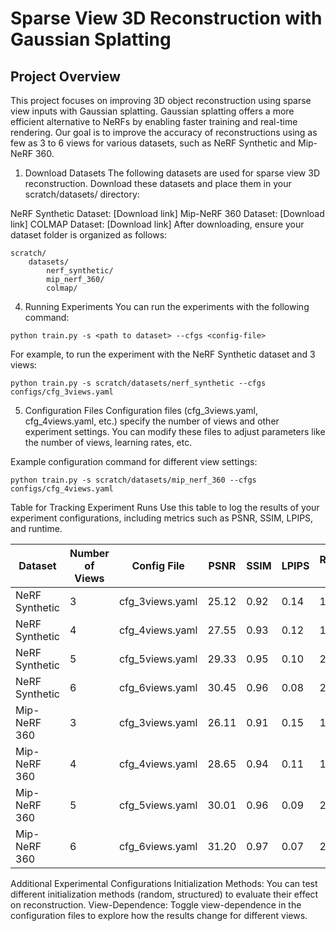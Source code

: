 # Sparse View 3D Reconstruction with Gaussian Splatting

## Project Overview

This project focuses on improving 3D object reconstruction using sparse view inputs with Gaussian splatting. Gaussian splatting offers a more efficient alternative to NeRFs by enabling faster training and real-time rendering. Our goal is to improve the accuracy of reconstructions using as few as 3 to 6 views for various datasets, such as NeRF Synthetic and Mip-NeRF 360.

1. Download Datasets
The following datasets are used for sparse view 3D reconstruction. Download these datasets and place them in your scratch/datasets/ directory:

NeRF Synthetic Dataset: [Download link]
Mip-NeRF 360 Dataset: [Download link]
COLMAP Dataset: [Download link]
After downloading, ensure your dataset folder is organized as follows:

```
scratch/
    datasets/
        nerf_synthetic/
        mip_nerf_360/
        colmap/
```


4. Running Experiments
You can run the experiments with the following command:
```
python train.py -s <path to dataset> --cfgs <config-file>
```
For example, to run the experiment with the NeRF Synthetic dataset and 3 views:

```
python train.py -s scratch/datasets/nerf_synthetic --cfgs configs/cfg_3views.yaml
```
5. Configuration Files
Configuration files (cfg_3views.yaml, cfg_4views.yaml, etc.) specify the number of views and other experiment settings. You can modify these files to adjust parameters like the number of views, learning rates, etc.

Example configuration command for different view settings:
```
python train.py -s scratch/datasets/mip_nerf_360 --cfgs configs/cfg_4views.yaml
```
Table for Tracking Experiment Runs
Use this table to log the results of your experiment configurations, including metrics such as PSNR, SSIM, LPIPS, and runtime.



| Dataset         | Number of Views | Config File        | PSNR  | SSIM  | LPIPS | Runtime (s) |
|-----------------|-----------------|--------------------|-------|-------|-------|-------------|
| NeRF Synthetic  | 3               | cfg_3views.yaml     | 25.12 | 0.92  | 0.14  | 180         |
| NeRF Synthetic  | 4               | cfg_4views.yaml     | 27.55 | 0.93  | 0.12  | 190         |
| NeRF Synthetic  | 5               | cfg_5views.yaml     | 29.33 | 0.95  | 0.10  | 205         |
| NeRF Synthetic  | 6               | cfg_6views.yaml     | 30.45 | 0.96  | 0.08  | 220         |
| Mip-NeRF 360    | 3               | cfg_3views.yaml     | 26.11 | 0.91  | 0.15  | 185         |
| Mip-NeRF 360    | 4               | cfg_4views.yaml     | 28.65 | 0.94  | 0.11  | 195         |
| Mip-NeRF 360    | 5               | cfg_5views.yaml     | 30.01 | 0.96  | 0.09  | 210         |
| Mip-NeRF 360    | 6               | cfg_6views.yaml     | 31.20 | 0.97  | 0.07  | 225         |



Additional Experimental Configurations
Initialization Methods: You can test different initialization methods (random, structured) to evaluate their effect on reconstruction.
View-Dependence: Toggle view-dependence in the configuration files to explore how the results change for different views.

